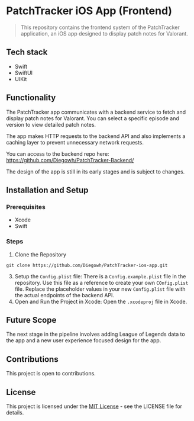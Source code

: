 # PatchTracker iOS App (Frontend)

> This repository contains the frontend system of the PatchTracker application, an iOS app designed to display patch notes for Valorant.

## Tech stack

* Swift
* SwiftUI
* UIKit

## Functionality

The PatchTracker app communicates with a backend service to fetch and display patch notes for Valorant. You can select a specific episode and version to view detailed patch notes.

The app makes HTTP requests to the backend API and also implements a caching layer to prevent unnecessary network requests.

You can access to the backend repo here: https://github.com/Diegowh/PatchTracker-Backend/

The design of the app is still in its early stages and is subject to changes.

## Installation and Setup

### Prerequisites
* Xcode
* Swift

### Steps
1. Clone the Repository
```
git clone https://github.com/Diegowh/PatchTracker-ios-app.git
```
3. Setup the `Config.plist` file: There is a `Config.example.plist` file in the repository. Use this file as a reference to create your own `COnfig.plist` file. Replace the placeholder values in your new `Config.plist` file with the actual endpoints of the backend API.
4. Open and Run the Project in Xcode: Open the `.xcodeproj` file in Xcode.


## Future Scope

The next stage in the pipeline involves adding League of Legends data to the app and a new user experience focused design for the app.

## Contributions
This project is open to contributions.

## License
This project is licensed under the [MIT License](https://opensource.org/license/mit/) - see the LICENSE file for details.
